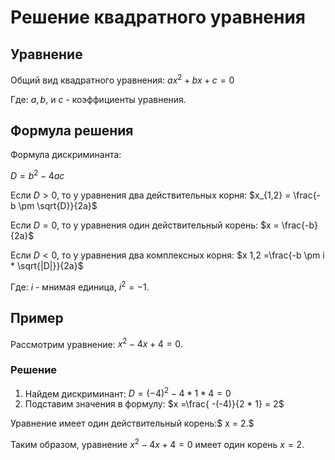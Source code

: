 # Решение квадратного уравнения

## Уравнение

Общий вид квадратного уравнения:
$ax^2 + bx + c = 0$

Где: $a, b,$ и $c$ - коэффициенты уравнения.

## Формула решения
Формула дискриминанта:

$D = b^2 - 4ac$

Если $D > 0,$ то у уравнения два действительных корня:
$x_{1,2} = \frac{-b \pm \sqrt{D}}{2a}$

Если $D = 0$, то у уравнения один действительный корень:
$x = \frac{-b}{2a}$

Если $D < 0$, то у уравнения два комплексных корня:
$x 1,2 =\frac{-b \pm i * \sqrt{|D|}}{2a}$

Где: $i$ - мнимая единица, $i^2 = -1.$
## Пример
Рассмотрим уравнение: $x^2 - 4x + 4 = 0.$

### Решение
1. Найдем дискриминант:
$D = (-4)^2 - 4 * 1 * 4 = 0$
2. Подставим значения в формулу:
$x =\frac{ -(-4)}{2 * 1} = 2$

Уравнение имеет один действительный корень:$ x = 2.$

Таким образом, уравнение $x^2 - 4x + 4 = 0$ имеет один корень $x = 2.$